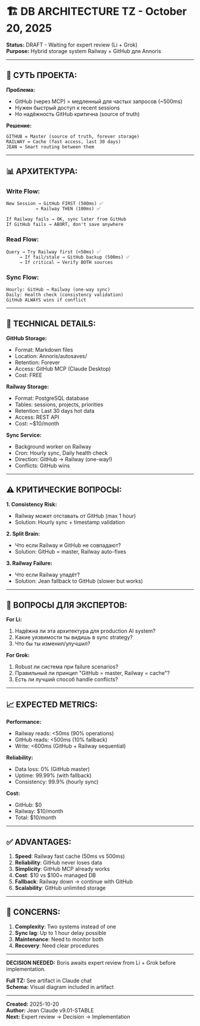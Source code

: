 # 🏗️ DB ARCHITECTURE TZ - October 20, 2025

**Status:** DRAFT - Waiting for expert review (Li + Grok)  
**Purpose:** Hybrid storage system Railway + GitHub для Annoris

---

## 🎯 СУТЬ ПРОЕКТА:

**Проблема:**
- GitHub (через MCP) = медленный для частых запросов (~500ms)
- Нужен быстрый доступ к recent sessions
- Но надёжность GitHub критична (source of truth)

**Решение:**
```
GITHUB = Master (source of truth, forever storage)
RAILWAY = Cache (fast access, last 30 days)
JEAN = Smart routing between them
```

---

## 📊 АРХИТЕКТУРА:

### Write Flow:
```
New Session → GitHub FIRST (500ms) ✅
           → Railway THEN (100ms) ✅
           
If Railway fails → OK, sync later from GitHub
If GitHub fails → ABORT, don't save anywhere
```

### Read Flow:
```
Query → Try Railway first (<50ms) ✅
     → If fail/stale → GitHub backup (500ms) ✅
     → If critical → Verify BOTH sources
```

### Sync Flow:
```
Hourly: GitHub → Railway (one-way sync)
Daily: Health check (consistency validation)
GitHub ALWAYS wins if conflict
```

---

## 🔧 TECHNICAL DETAILS:

**GitHub Storage:**
- Format: Markdown files
- Location: Annoris/autosaves/
- Retention: Forever
- Access: GitHub MCP (Claude Desktop)
- Cost: FREE

**Railway Storage:**
- Format: PostgreSQL database
- Tables: sessions, projects, priorities
- Retention: Last 30 days hot data
- Access: REST API
- Cost: ~$10/month

**Sync Service:**
- Background worker on Railway
- Cron: Hourly sync, Daily health check
- Direction: GitHub → Railway (one-way!)
- Conflicts: GitHub wins

---

## ⚠️ КРИТИЧЕСКИЕ ВОПРОСЫ:

**1. Consistency Risk:**
- Railway может отставать от GitHub (max 1 hour)
- Solution: Hourly sync + timestamp validation

**2. Split Brain:**
- Что если Railway и GitHub не совпадают?
- Solution: GitHub = master, Railway auto-fixes

**3. Railway Failure:**
- Что если Railway упадёт?
- Solution: Jean fallback to GitHub (slower but works)

---

## 🎯 ВОПРОСЫ ДЛЯ ЭКСПЕРТОВ:

**For Li:**
1. Надёжна ли эта архитектура для production AI system?
2. Какие уязвимости ты видишь в sync strategy?
3. Что бы ты изменил/улучшил?

**For Grok:**
1. Robust ли система при failure scenarios?
2. Правильный ли принцип "GitHub = master, Railway = cache"?
3. Есть ли лучший способ handle conflicts?

---

## 📈 EXPECTED METRICS:

**Performance:**
- Railway reads: <50ms (90% operations)
- GitHub reads: <500ms (10% fallback)
- Write: <600ms (GitHub + Railway sequential)

**Reliability:**
- Data loss: 0% (GitHub master)
- Uptime: 99.99% (with fallback)
- Consistency: 99.9% (hourly sync)

**Cost:**
- GitHub: $0
- Railway: $10/month
- Total: $10/month

---

## ✅ ADVANTAGES:

1. **Speed**: Railway fast cache (50ms vs 500ms)
2. **Reliability**: GitHub never loses data
3. **Simplicity**: GitHub MCP already works
4. **Cost**: $10 vs $100+ managed DB
5. **Fallback**: Railway down → continue with GitHub
6. **Scalability**: GitHub unlimited storage

---

## 🚨 CONCERNS:

1. **Complexity**: Two systems instead of one
2. **Sync lag**: Up to 1 hour delay possible
3. **Maintenance**: Need to monitor both
4. **Recovery**: Need clear procedures

---

**DECISION NEEDED:**
Boris awaits expert review from Li + Grok before implementation.

**Full TZ:** See artifact in Claude chat  
**Schema:** Visual diagram included in artifact

---

**Created:** 2025-10-20  
**Author:** Jean Claude v9.01-STABLE  
**Next:** Expert review → Decision → Implementation